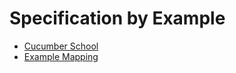 # Specification by Example

* [Cucumber School](https://cucumber.io/school)
* [Example Mapping](https://cucumber.io/blog/2015/12/08/example-mapping-introduction)

